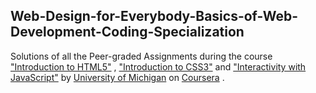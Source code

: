 ## Web-Design-for-Everybody-Basics-of-Web-Development-Coding-Specialization

Solutions of all the Peer-graded Assignments during the course 
["Introduction to HTML5"](https://www.coursera.org/learn/html) ,
["Introduction to CSS3"](https://www.coursera.org/learn/introcss) and
["Interactivity with JavaScript"](https://www.coursera.org/learn/javascript)
by
[University of Michigan](https://www.coursera.org/umich) on 
[Coursera](https://www.coursera.org/) .
